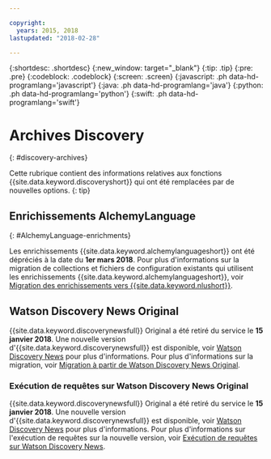 ```yaml
---

copyright:
  years: 2015, 2018
lastupdated: "2018-02-28"

---
```


{:shortdesc: .shortdesc}
{:new_window: target="_blank"}
{:tip: .tip}
{:pre: .pre}
{:codeblock: .codeblock}
{:screen: .screen}
{:javascript: .ph data-hd-programlang='javascript'}
{:java: .ph data-hd-programlang='java'}
{:python: .ph data-hd-programlang='python'}
{:swift: .ph data-hd-programlang='swift'}

# Archives Discovery
{: #discovery-archives}

Cette rubrique contient des informations relatives aux fonctions {{site.data.keyword.discoveryshort}} qui ont été remplacées par de nouvelles options.
{: tip}

## Enrichissements AlchemyLanguage
{: #AlchemyLanguage-enrichments}

Les enrichissements {{site.data.keyword.alchemylanguageshort}} ont été dépréciés à la date du **1er mars 2018**. Pour plus d'informations sur la migration de collections et fichiers de configuration existants qui utilisent les enrichissements {{site.data.keyword.alchemylanguageshort}}, voir [Migration des enrichissements vers {{site.data.keyword.nlushort}}](/docs/services/discovery/migrate-nlu.html).

## Watson Discovery News Original

{{site.data.keyword.discoverynewsfull}} Original a été retiré du service le **15 janvier 2018**. Une nouvelle version d'{{site.data.keyword.discoverynewsfull}} est disponible, voir [Watson Discovery News](watson-discovery-news.html) pour plus d'informations.
Pour plus d'informations sur la migration, voir [Migration à partir de Watson Discovery News Original](/docs/services/discovery/migrate-bwdn.html).

### Exécution de requêtes sur Watson Discovery News Original

{{site.data.keyword.discoverynewsfull}} Original a été retiré du service le **15 janvier 2018**. Une nouvelle version d'{{site.data.keyword.discoverynewsfull}} est disponible, voir [Watson Discovery News](/docs/services/discovery/watson-discovery-news.html) pour plus d'informations. Pour plus d'informations sur l'exécution de requêtes sur la nouvelle version, voir [Exécution de requêtes sur Watson Discovery News](/docs/services/discovery/using.html#querying-news).

